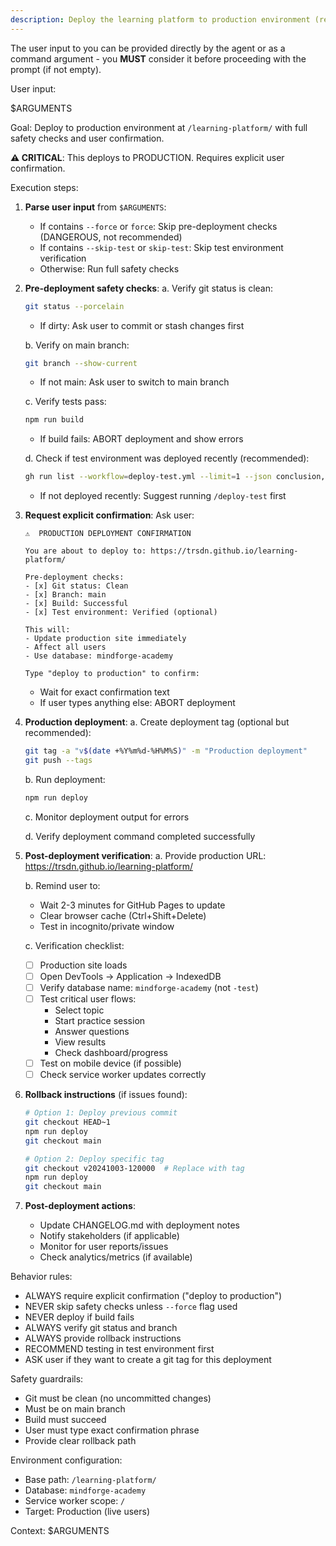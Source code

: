 ```yaml
---
description: Deploy the learning platform to production environment (requires confirmation)
---
```


The user input to you can be provided directly by the agent or as a command argument - you **MUST** consider it before proceeding with the prompt (if not empty).

User input:

$ARGUMENTS

Goal: Deploy to production environment at `/learning-platform/` with full safety checks and user confirmation.

**⚠️ CRITICAL**: This deploys to PRODUCTION. Requires explicit user confirmation.

Execution steps:

1. **Parse user input** from `$ARGUMENTS`:
   - If contains `--force` or `force`: Skip pre-deployment checks (DANGEROUS, not recommended)
   - If contains `--skip-test` or `skip-test`: Skip test environment verification
   - Otherwise: Run full safety checks

2. **Pre-deployment safety checks**:
   a. Verify git status is clean:
      ```bash
      git status --porcelain
      ```
      - If dirty: Ask user to commit or stash changes first

   b. Verify on main branch:
      ```bash
      git branch --show-current
      ```
      - If not main: Ask user to switch to main branch

   c. Verify tests pass:
      ```bash
      npm run build
      ```
      - If build fails: ABORT deployment and show errors

   d. Check if test environment was deployed recently (recommended):
      ```bash
      gh run list --workflow=deploy-test.yml --limit=1 --json conclusion,updatedAt
      ```
      - If not deployed recently: Suggest running `/deploy-test` first

3. **Request explicit confirmation**:
   Ask user:
   ```
   ⚠️  PRODUCTION DEPLOYMENT CONFIRMATION

   You are about to deploy to: https://trsdn.github.io/learning-platform/

   Pre-deployment checks:
   - [x] Git status: Clean
   - [x] Branch: main
   - [x] Build: Successful
   - [x] Test environment: Verified (optional)

   This will:
   - Update production site immediately
   - Affect all users
   - Use database: mindforge-academy

   Type "deploy to production" to confirm:
   ```

   - Wait for exact confirmation text
   - If user types anything else: ABORT deployment

4. **Production deployment**:
   a. Create deployment tag (optional but recommended):
      ```bash
      git tag -a "v$(date +%Y%m%d-%H%M%S)" -m "Production deployment"
      git push --tags
      ```

   b. Run deployment:
      ```bash
      npm run deploy
      ```

   c. Monitor deployment output for errors

   d. Verify deployment command completed successfully

5. **Post-deployment verification**:
   a. Provide production URL: https://trsdn.github.io/learning-platform/

   b. Remind user to:
      - Wait 2-3 minutes for GitHub Pages to update
      - Clear browser cache (Ctrl+Shift+Delete)
      - Test in incognito/private window

   c. Verification checklist:
      - [ ] Production site loads
      - [ ] Open DevTools → Application → IndexedDB
      - [ ] Verify database name: `mindforge-academy` (not `-test`)
      - [ ] Test critical user flows:
        * Select topic
        * Start practice session
        * Answer questions
        * View results
        * Check dashboard/progress
      - [ ] Test on mobile device (if possible)
      - [ ] Check service worker updates correctly

6. **Rollback instructions** (if issues found):
   ```bash
   # Option 1: Deploy previous commit
   git checkout HEAD~1
   npm run deploy
   git checkout main

   # Option 2: Deploy specific tag
   git checkout v20241003-120000  # Replace with tag
   npm run deploy
   git checkout main
   ```

7. **Post-deployment actions**:
   - Update CHANGELOG.md with deployment notes
   - Notify stakeholders (if applicable)
   - Monitor for user reports/issues
   - Check analytics/metrics (if available)

Behavior rules:
- ALWAYS require explicit confirmation ("deploy to production")
- NEVER skip safety checks unless `--force` flag used
- NEVER deploy if build fails
- ALWAYS verify git status and branch
- ALWAYS provide rollback instructions
- RECOMMEND testing in test environment first
- ASK user if they want to create a git tag for this deployment

Safety guardrails:
- Git must be clean (no uncommitted changes)
- Must be on main branch
- Build must succeed
- User must type exact confirmation phrase
- Provide clear rollback path

Environment configuration:
- Base path: `/learning-platform/`
- Database: `mindforge-academy`
- Service worker scope: `/`
- Target: Production (live users)

Context: $ARGUMENTS
